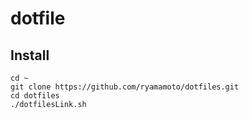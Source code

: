 dotfile
======================

## Install
    cd ~
    git clone https://github.com/ryamamoto/dotfiles.git
    cd dotfiles
    ./dotfilesLink.sh

